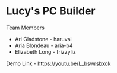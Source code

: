 # Lucy's PC Builder

Team Members
- Ari Gladstone - haruval
- Aria Blondeau - aria-b4
- Elizabeth Long - frizzyliz

Demo Link - https://youtu.be/L_bswrsbxok
